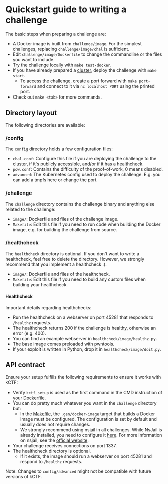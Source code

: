 # Quickstart guide to writing a challenge

The basic steps when preparing a challenge are:

* A Docker image is built from `challenge/image`. For the simplest challenges, replacing `challenge/image/chal` is sufficient.
* Edit `challenge/image/Dockerfile` to change the commandline or the files you want to include.
* Try the challenge locally with `make test-docker`.
* If you have already prepared a [cluster](https://github.com/google/kctf/blob/master/docs/google-cloud.md), deploy the challenge with `make start`.
  * To access the challenge, create a port forward with `make port-forward` and connect to it via `nc localhost PORT` using the printed port.
* Check out `make <tab>` for more commands.

## Directory layout

The following directories are available:

### /config

The `config` directory holds a few configuration files:

* `chal.conf`: Configure this file if you are deploying the challenge to the cluster, if it's publicly accessible, and/or if it has a healthcheck.
* `pow.conf`: Contains the difficulty of the proof-of-work, 0 means disabled.
* `advanced`: The Kubernetes config used to deploy the challenge. E.g. you can add a tmpfs here or change the port.

### /challenge

The `challenge` directory contains the challenge binary and anything else related to the challenge:

* `image/`: Dockerfile and files of the challenge image.
* `Makefile`: Edit this file if you need to run code when building the Docker image, e.g. for building the challenge from source.

### /healthcheck

The `healthcheck` directory is optional. If you don't want to write a healthcheck, feel free to delete the directory. However, we strongly recommend that you implement a healthcheck :).

* `image/`: Dockerfile and files of the healthcheck.
* `Makefile`: Edit this file if you need to build any custom files when building your healthcheck.


#### Healthcheck

Important details regarding healthchecks:

* Run the healthcheck on a webserver on port 45281 that responds to `/healthz` requests.
 * The healthcheck returns 200 if the challenge is healthy, otherwise an error (e.g. 400).
 * You can find an example webserver in `healthcheck/image/healthz.py`.
* The base image comes preloaded with pwntools.
* If your exploit is written in Python, drop it in `healthcheck/image/doit.py`.

## API contract

Ensure your setup fulfills the following requirements to ensure it works with kCTF:

* Verify `kctf_setup` is used as the first command in the CMD instruction of your [Dockerfile](https://github.com/google/kctf/blob/master/base/challenge-skeleton/challenge/image/Dockerfile).
* You can do pretty much whatever you want in the `challenge` directory but:
  * In the [Makefile](https://github.com/google/kctf/blob/master/base/challenge-skeleton/challenge/Makefile), the `.gen/docker-image` target that builds a Docker image must be configured. The configuration is set by default and usually does not require changes.
  * We strongly recommend using nsjail in all challenges. While NsJail is already installed, you need to configure it [here](https://github.com/google/kctf/blob/master/base/challenge-skeleton/challenge/image/nsjail.cfg). For more information on nsjail, see the [official website](https://nsjail.dev/).
* Your challenge receives connections on port 1337.
* The healthcheck directory is optional.
  * If it exists, the image should run a webserver on port 45281 and respond to `/healthz` requests.
  
Note: Changes to `config/advanced` might not be compatible with future versions of kCTF.
